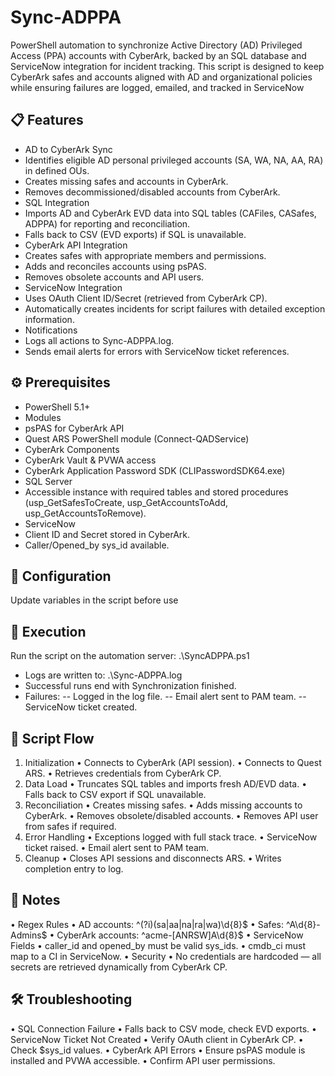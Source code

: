 # Sync-ADPPA
PowerShell automation to synchronize Active Directory (AD) Privileged Access (PPA) accounts with CyberArk, backed by an SQL database and ServiceNow integration for incident tracking.
This script is designed to keep CyberArk safes and accounts aligned with AD and organizational policies while ensuring failures are logged, emailed, and tracked in ServiceNow


## 📋 Features
- AD to CyberArk Sync
- Identifies eligible AD personal privileged accounts (SA, WA, NA, AA, RA) in defined OUs.
- Creates missing safes and accounts in CyberArk.
- Removes decommissioned/disabled accounts from CyberArk.
- SQL Integration
- Imports AD and CyberArk EVD data into SQL tables (CAFiles, CASafes, ADPPA) for reporting and reconciliation.
- Falls back to CSV (EVD exports) if SQL is unavailable.
- CyberArk API Integration
- Creates safes with appropriate members and permissions.
- Adds and reconciles accounts using psPAS.
- Removes obsolete accounts and API users.
- ServiceNow Integration
- Uses OAuth Client ID/Secret (retrieved from CyberArk CP).
- Automatically creates incidents for script failures with detailed exception information.
- Notifications
- Logs all actions to Sync-ADPPA.log.
- Sends email alerts for errors with ServiceNow ticket references.

## ⚙️ Prerequisites
- PowerShell 5.1+
- Modules
- psPAS for CyberArk API
- Quest ARS PowerShell module (Connect-QADService)
- CyberArk Components
- CyberArk Vault & PVWA access
- CyberArk Application Password SDK (CLIPasswordSDK64.exe)
- SQL Server
- Accessible instance with required tables and stored procedures (usp_GetSafesToCreate, usp_GetAccountsToAdd, usp_GetAccountsToRemove).
- ServiceNow
- Client ID and Secret stored in CyberArk.
- Caller/Opened_by sys_id available.

## 🔑 Configuration
Update variables in the script before use
## 🚀 Execution
Run the script on the automation server: .\SyncADPPA.ps1

- Logs are written to: .\Sync-ADPPA.log
- Successful runs end with Synchronization finished.
- Failures:
-- Logged in the log file.
-- Email alert sent to PAM team.
--ServiceNow ticket created.

## 🧩 Script Flow
1. Initialization
• Connects to CyberArk (API session).
• Connects to Quest ARS.
• Retrieves credentials from CyberArk CP.
2. Data Load
• Truncates SQL tables and imports fresh AD/EVD data.
• Falls back to CSV export if SQL unavailable.
3. Reconciliation
• Creates missing safes.
• Adds missing accounts to CyberArk.
• Removes obsolete/disabled accounts.
• Removes API user from safes if required.
4. Error Handling
• Exceptions logged with full stack trace.
• ServiceNow ticket raised.
• Email alert sent to PAM team.
5. Cleanup
• Closes API sessions and disconnects ARS.
• Writes completion entry to log.

## 📌 Notes
• Regex Rules
• AD accounts: ^(?i)(sa|aa|na|ra|wa)\d{8}$
• Safes: ^A\d{8}-Admins$
• CyberArk accounts: ^acme-[ANRSW]A\d{8}$
• ServiceNow Fields
• caller_id and opened_by must be valid sys_ids.
• cmdb_ci must map to a CI in ServiceNow.
• Security
• No credentials are hardcoded — all secrets are retrieved dynamically from CyberArk CP.

## 🛠️ Troubleshooting
• SQL Connection Failure
• Falls back to CSV mode, check EVD exports.
• ServiceNow Ticket Not Created
• Verify OAuth client in CyberArk CP.
• Check $sys_id values.
• CyberArk API Errors
• Ensure psPAS module is installed and PVWA accessible.
• Confirm API user permissions.

